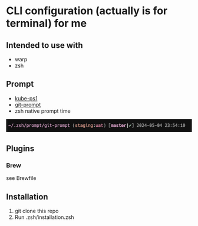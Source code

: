 # CLI configuration (actually is for terminal) for me

## Intended to use with
- warp
- zsh

## Prompt 
- [kube-ps1](https://github.com/jonmosco/kube-ps1)
- [git-prompt](https://github.com/woefe/git-prompt)
- zsh native prompt time

![prompt](prompt/prompt_example.png)

## Plugins
### Brew
see Brewfile

## Installation
1. git clone this repo
2. Run .zsh/installation.zsh


